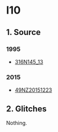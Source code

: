 # I10
## 1. Source

### 1995
+ [316N145_13](https://cchdo.ucsd.edu/cruise/316N145_13)

### 2015
+ [49NZ20151223](https://cchdo.ucsd.edu/cruise/49NZ20151223)

## 2. Glitches

Nothing.
